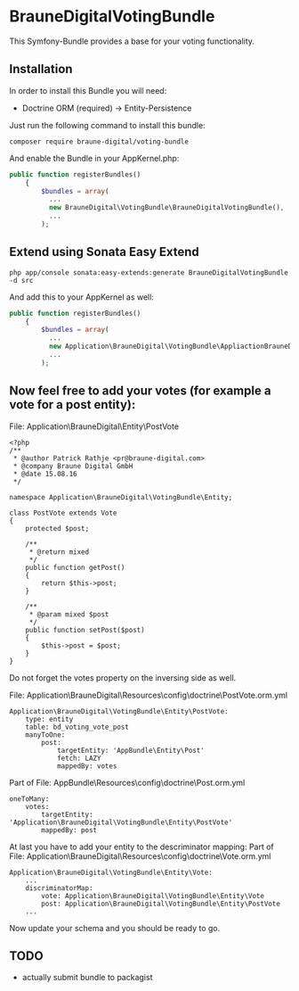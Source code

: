 # BrauneDigitalVotingBundle
This Symfony-Bundle provides a base for your voting functionality.

## Installation

In order to install this Bundle you will need:
* Doctrine ORM (required) -> Entity-Persistence

Just run the following command to install this bundle:
```
composer require braune-digital/voting-bundle
```

And enable the Bundle in your AppKernel.php:
```php
public function registerBundles()
    {
        $bundles = array(
          ...
          new BrauneDigital\VotingBundle\BrauneDigitalVotingBundle(),
          ...
        );
```
## Extend using Sonata Easy Extend

```
php app/console sonata:easy-extends:generate BrauneDigitalVotingBundle -d src
```

And add this to your AppKernel as well:
```php
public function registerBundles()
    {
        $bundles = array(
          ...
          new Application\BrauneDigital\VotingBundle\AppliactionBrauneDigitalVotingBundle(),
          ...
        );
```

## Now feel free to add your votes (for example a vote for a post entity):


File: Application\BrauneDigital\Entity\PostVote
```
<?php
/**
 * @author Patrick Rathje <pr@braune-digital.com>
 * @company Braune Digital GmbH
 * @date 15.08.16
 */

namespace Application\BrauneDigital\VotingBundle\Entity;

class PostVote extends Vote
{
    protected $post;

    /**
     * @return mixed
     */
    public function getPost()
    {
        return $this->post;
    }

    /**
     * @param mixed $post
     */
    public function setPost($post)
    {
        $this->post = $post;
    }
}
```

Do not forget the votes property on the inversing side as well.


File: Application\BrauneDigital\Resources\config\doctrine\PostVote.orm.yml
```
Application\BrauneDigital\VotingBundle\Entity\PostVote:
    type: entity
    table: bd_voting_vote_post
    manyToOne:
        post:
            targetEntity: 'AppBundle\Entity\Post'
            fetch: LAZY
            mappedBy: votes
```

Part of File: AppBundle\Resources\config\doctrine\Post.orm.yml

```
oneToMany:
    votes:
        targetEntity: 'Application\BrauneDigital\VotingBundle\Entity\PostVote'
        mappedBy: post
```

At last you have to add your entity to the descriminator mapping:
Part of File: Application\BrauneDigital\Resources\config\doctrine\Vote.orm.yml
```
Application\BrauneDigital\VotingBundle\Entity\Vote:
    ...
    discriminatorMap:
        vote: Application\BrauneDigital\VotingBundle\Entity\Vote
        post: Application\BrauneDigital\VotingBundle\Entity\PostVote
    ...
```
Now update your schema and you should be ready to go.
## TODO
* actually submit bundle to packagist
